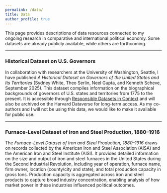 ```yaml
---
permalink: /data/
title: Data
author_profile: true
---
```


This page provides descriptions of data resources connected to my ongoing research in comparative and international political economy. Some datasets are already publicly available, while others are forthcoming.  

---

### Historical Dataset on U.S. Governors  

In collaboration with researchers at the University of Washington, Seattle, I have published *A Historical Dataset on Governors of the United States and Its Territories* (Sydney White, Theo Serlin, Neel Gupta, and Kenneth Scheve, September 2025). This dataset compiles information on the biographical backgrounds of governors of U.S. states and territories from 1775 to the present. It is accessible through [Responsible Datasets in Context](https://www.responsible-datasets-in-context.com/posts/gubernatorial-bios/) and will also be archived on the Harvard Dataverse for long-term access. As my co-authors and I will not be using this data, we would like to make it available for public use. 

---

### Furnace-Level Dataset of Iron and Steel Production, 1880–1916  

The *Furnace-Level Dataset of Iron and Steel Production, 1880–1916* draws on records collected by the American Iron and Steel Association (AISA) and the American Iron and Steel Institute (AISI). It provides detailed information on the size and output of iron and steel furnaces in the United States during the Second Industrial Revolution, including year of operation, furnace name, firm owner, location (county/city and state), and total production capacity in gross tons. Production capacity is aggregated across iron and steel products to capture broad industry concentration, enabling analysis of how market power in these industries influenced political outcomes.  
